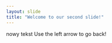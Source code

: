 ```yaml
---
layout: slide
title: "Welcome to our second slide!"
---
```

nowy tekst
Use the left arrow to go back!
